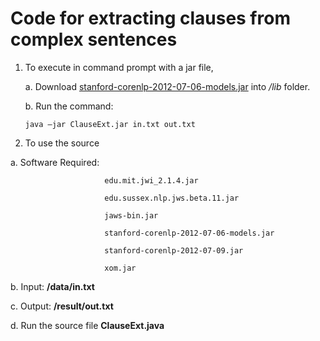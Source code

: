 # Code for extracting clauses from complex sentences

1. To execute in command prompt with a jar file, 

     a. Download [stanford-corenlp-2012-07-06-models.jar](https://github.com/evandrix/stanford-corenlp/raw/master/stanford-corenlp-2012-07-06-models.jar) into */lib* folder.
 
     b. Run the command:
   
     `java –jar ClauseExt.jar in.txt out.txt`

2. To use the source
 
  a. Software Required:

                         edu.mit.jwi_2.1.4.jar
  
                         edu.sussex.nlp.jws.beta.11.jar

                         jaws-bin.jar

                         stanford-corenlp-2012-07-06-models.jar

                         stanford-corenlp-2012-07-09.jar
 
                         xom.jar
 
   b. Input: **/data/in.txt**

   c. Output: **/result/out.txt**
 
   d. Run the source file **ClauseExt.java**
